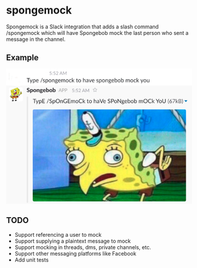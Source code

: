 # spongemock
Spongemock is a Slack integration that adds a slash command /spongemock which
will have Spongebob mock the last person who sent a message in the channel.

## Example
![alt text](img/usage.png "Spongebob makes fun of a poor user")

## TODO
* Support referencing a user to mock
* Support supplying a plaintext message to mock
* Support mocking in threads, dms, private channels, etc.
* Support other messaging platforms like Facebook
* Add unit tests
